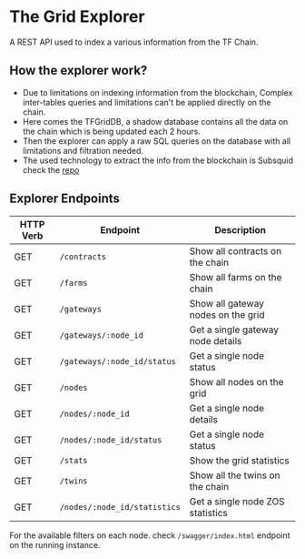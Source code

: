 # The Grid Explorer

A REST API used to index a various information from the TF Chain.

## How the explorer work?

- Due to limitations on indexing information from the blockchain, Complex inter-tables queries and limitations can't be applied directly on the chain.
- Here comes the TFGridDB, a shadow database contains all the data on the chain which is being updated each 2 hours.
- Then the explorer can apply a raw SQL queries on the database with all limitations and filtration needed.
- The used technology to extract the info from the blockchain is Subsquid check the [repo](https://github.com/threefoldtech/tfchain_graphql)

## Explorer Endpoints

| HTTP Verb | Endpoint                    | Description                        |
| --------- | --------------------------- | ---------------------------------- |
| GET       | `/contracts`                | Show all contracts on the chain    |
| GET       | `/farms`                    | Show all farms on the chain        |
| GET       | `/gateways`                 | Show all gateway nodes on the grid |
| GET       | `/gateways/:node_id`        | Get a single gateway node details  |
| GET       | `/gateways/:node_id/status` | Get a single node status           |
| GET       | `/nodes`                    | Show all nodes on the grid         |
| GET       | `/nodes/:node_id`           | Get a single node details          |
| GET       | `/nodes/:node_id/status`    | Get a single node status           |
| GET       | `/stats`                    | Show the grid statistics           |
| GET       | `/twins`                    | Show all the twins on the chain    |
| GET       | `/nodes/:node_id/statistics`| Get a single node ZOS statistics   |

For the available filters on each node. check `/swagger/index.html` endpoint on the running instance.
